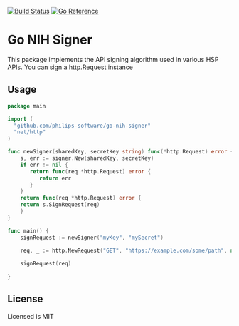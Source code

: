 [![Build Status](https://travis-ci.com/philips-software/go-nih-signer.svg?branch=master)](https://travis-ci.com/philips-software/go-nih-signer)
[![Go Reference](https://pkg.go.dev/badge/github.com/philips-software/go-nih-signer.svg)](https://pkg.go.dev/github.com/philips-software/go-nih-signer)

# Go NIH Signer

This package implements the API signing algorithm used in various HSP APIs.
You can sign a http.Request instance 

## Usage

```go
package main

import (
  "github.com/philips-software/go-nih-signer"
  "net/http"
)

func newSigner(sharedKey, secretKey string) func(*http.Request) error {
    s, err := signer.New(sharedKey, secretKey)
    if err != nil {
       return func(req *http.Request) error {
          return err
       }
    }
    return func(req *http.Request) error {
	return s.SignRequest(req)
    }	
}

func main() {
    signRequest := newSigner("myKey", "mySecret")

    req, _ := http.NewRequest("GET", "https://example.com/some/path", nil)
    
    signRequest(req)
     
}

```
## License

Licensed is MIT
